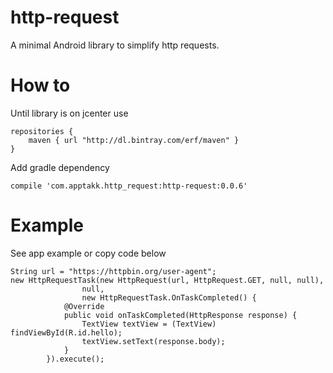 # http-request

A minimal Android library to simplify http requests.

# How to

Until library is on jcenter use
```
repositories {
    maven { url "http://dl.bintray.com/erf/maven" }
}
```

Add gradle dependency
```
compile 'com.apptakk.http_request:http-request:0.0.6'
```

# Example
See app example or copy code below
```
String url = "https://httpbin.org/user-agent";
new HttpRequestTask(new HttpRequest(url, HttpRequest.GET, null, null),
                null,
                new HttpRequestTask.OnTaskCompleted() {
            @Override
            public void onTaskCompleted(HttpResponse response) {
                TextView textView = (TextView) findViewById(R.id.hello);
                textView.setText(response.body);
            }
        }).execute();
```

